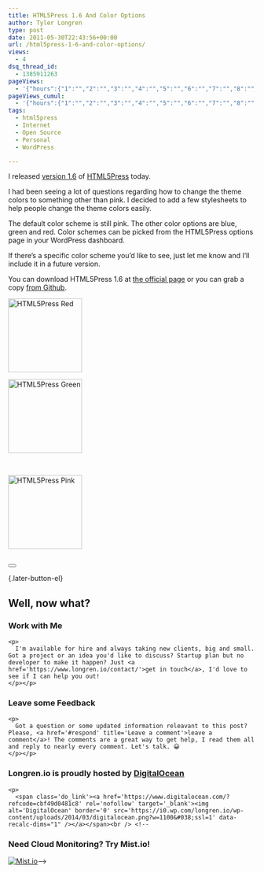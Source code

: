 ```yaml
---
title: HTML5Press 1.6 And Color Options
author: Tyler Longren
type: post
date: 2011-05-30T22:43:56+00:00
url: /html5press-1-6-and-color-options/
views:
  - 4
dsq_thread_id:
  - 1385911263
pageViews:
  - '{"hours":{"1":"","2":"","3":"","4":"","5":"","6":"","7":"","8":"","9":"","10":"","11":"","12":"","13":"","14":"","15":"","16":"","17":"","18":"","19":"","20":"","21":"","22":"","23":"","24":"","25":"","26":"","27":"","28":"","29":"","30":"","31":"","32":"","33":"","34":"","35":"","36":"","37":"","38":"","39":"","40":"","41":"","42":"","43":"","44":"","45":"","46":"","47":""},"days":{"2":"","3":"","4":"","5":"","6":"","7":"","8":"","9":"","10":"","11":"","12":"","13":"","14":""},"weeks":{"3":"","4":"","5":"","6":"","7":"","8":"","9":"","10":"","11":"","12":""},"months":{"4":"","5":"","6":"","7":"","8":"","9":"","10":"","11":"","12":"","13":"","14":"","15":"","16":"","17":"","18":"","19":"","20":"","21":"","22":"","23":"","24":""}}'
pageViews_cumul:
  - '{"hours":{"1":"","2":"","3":"","4":"","5":"","6":"","7":"","8":"","9":"","10":"","11":"","12":"","13":"","14":"","15":"","16":"","17":"","18":"","19":"","20":"","21":"","22":"","23":"","24":"","25":"","26":"","27":"","28":"","29":"","30":"","31":"","32":"","33":"","34":"","35":"","36":"","37":"","38":"","39":"","40":"","41":"","42":"","43":"","44":"","45":"","46":"","47":""},"days":{"2":"","3":"","4":"","5":"","6":"","7":"","8":"","9":"","10":"","11":"","12":"","13":"","14":""},"weeks":{"3":"","4":"","5":"","6":"","7":"","8":"","9":"","10":"","11":"","12":""},"months":{"4":"","5":"","6":"","7":"","8":"","9":"","10":"","11":"","12":"","13":"","14":"","15":"","16":"","17":"","18":"","19":"","20":"","21":"","22":"","23":"","24":""}}'
tags:
  - html5press
  - Internet
  - Open Source
  - Personal
  - WordPress

---
```

I released [version 1.6][1] of [HTML5Press][2] today.

I had been seeing a lot of questions regarding how to change the theme colors to something other than pink. I decided to add a few stylesheets to help people change the theme colors easily.

The default color scheme is still pink. The other color options are blue, green and red. Color schemes can be picked from the HTML5Press options page in your WordPress dashboard.

If there&#8217;s a specific color scheme you&#8217;d like to see, just let me know and I&#8217;ll include it in a future version.

You can download HTML5Press 1.6 at [the official page][2] or you can grab a copy [from Github][3].  
<!-- see gallery_shortcode() in wp-includes/media.php -->

<div id='gallery-3' class='gallery galleryid-2880'>
  <dl class='gallery-item'>
    <dt class='gallery-icon'>
      <a href='https://www.longren.io/html5press-1-6-and-color-options/html5press_red/'><img width="150" height="150" src="https://i0.wp.com/www.longren.io/wp-content/uploads/2011/05/html5press_red.png?resize=150%2C150&#038;ssl=1" class="attachment-thumbnail size-thumbnail" alt="HTML5Press Red" loading="lazy" srcset="https://i0.wp.com/www.longren.io/wp-content/uploads/2011/05/html5press_red.png?resize=150%2C150&ssl=1 150w, https://i0.wp.com/www.longren.io/wp-content/uploads/2011/05/html5press_red.png?zoom=2&resize=150%2C150&ssl=1 300w, https://i0.wp.com/www.longren.io/wp-content/uploads/2011/05/html5press_red.png?zoom=3&resize=150%2C150&ssl=1 450w" sizes="(max-width: 150px) 100vw, 150px" data-recalc-dims="1" /></a>
    </dt>
  </dl>
  
  <dl class='gallery-item'>
    <dt class='gallery-icon'>
      <a href='https://www.longren.io/html5press-1-6-and-color-options/html5press_green/'><img width="150" height="150" src="https://i1.wp.com/www.longren.io/wp-content/uploads/2011/05/html5press_green.png?resize=150%2C150&#038;ssl=1" class="attachment-thumbnail size-thumbnail" alt="HTML5Press Green" loading="lazy" srcset="https://i1.wp.com/www.longren.io/wp-content/uploads/2011/05/html5press_green.png?resize=150%2C150&ssl=1 150w, https://i1.wp.com/www.longren.io/wp-content/uploads/2011/05/html5press_green.png?zoom=2&resize=150%2C150&ssl=1 300w, https://i1.wp.com/www.longren.io/wp-content/uploads/2011/05/html5press_green.png?zoom=3&resize=150%2C150&ssl=1 450w" sizes="(max-width: 150px) 100vw, 150px" data-recalc-dims="1" /></a>
    </dt>
  </dl>
  
  <br style="clear: both" />
  
  <dl class='gallery-item'>
    <dt class='gallery-icon'>
      <a href='https://www.longren.io/html5press-1-6-and-color-options/html5press_pink/'><img width="150" height="150" src="https://i1.wp.com/www.longren.io/wp-content/uploads/2011/05/html5press_pink.png?resize=150%2C150&#038;ssl=1" class="attachment-thumbnail size-thumbnail" alt="HTML5Press Pink" loading="lazy" srcset="https://i1.wp.com/www.longren.io/wp-content/uploads/2011/05/html5press_pink.png?resize=150%2C150&ssl=1 150w, https://i1.wp.com/www.longren.io/wp-content/uploads/2011/05/html5press_pink.png?zoom=2&resize=150%2C150&ssl=1 300w, https://i1.wp.com/www.longren.io/wp-content/uploads/2011/05/html5press_pink.png?zoom=3&resize=150%2C150&ssl=1 450w" sizes="(max-width: 150px) 100vw, 150px" data-recalc-dims="1" /></a>
    </dt>
  </dl>
  
  <br style='clear: both;' />
</div>

<div class="wpulike wpulike-default " >
  <div class="wp_ulike_general_class wp_ulike_is_not_liked">
    <button type="button"
					aria-label="Like Button"
					data-ulike-id="2880"
					data-ulike-nonce="37fbf5bfee"
					data-ulike-type="likeThis"
					data-ulike-template="wpulike-default"
					data-ulike-display-likers="0"
					data-ulike-disable-pophover="0"
					class="wp_ulike_btn wp_ulike_put_image wp_likethis_2880"></button><span class="count-box"></span>
  </div>
</div>

[][4]{.later-button-el}

<div class='what-next'>
  <h2>
    Well, now what?
  </h2>
  
  <div class='hire'>
    <h3>
      Work with Me
    </h3>
    
    <p>
      I'm available for hire and always taking new clients, big and small. Got a project or an idea you'd like to discuss? Startup plan but no developer to make it happen? Just <a href='https://www.longren.io/contact/'>get in touch</a>, I'd love to see if I can help you out!
    </p></p>
  </div>
  
  <div class='hire'>
    <h3>
      Leave some Feedback
    </h3>
    
    <p>
      Got a question or some updated information releavant to this post? Please, <a href='#respond' title='Leave a comment'>leave a comment</a>! The comments are a great way to get help, I read them all and reply to nearly every comment. Let's talk. 😀
    </p></p>
  </div>
  
  <div class='now-what-bottom-ad'>
    <h3>
      Longren.io is proudly hosted by <a href='https://www.digitalocean.com/?refcode=cbf49d0481c8'>DigitalOcean</a>
    </h3>
    
    <p>
      <span class='do_link'><a href='https://www.digitalocean.com/?refcode=cbf49d0481c8' rel='nofollow' target='_blank'><img alt='DigitalOcean' border='0' src='https://i0.wp.com/longren.io/wp-content/uploads/2014/03/digitalocean.png?w=1100&#038;ssl=1' data-recalc-dims="1" /></a></span><br /> <!--

<h3>Need Cloud Monitoring? Try Mist.io!</h3>

<span class='do_link'><a href='http://mist.io/?ref=tyler' rel='nofollow' target='_blank'><img alt='Mist.io' border='0' src='https://i0.wp.com/longren.io/wp-content/uploads/2014/04/mistio.jpg?w=1100&#038;ssl=1' data-recalc-dims="1"></a></span>--></div> </div>

 [1]: https://github.com/tlongren/html5press/tree/v1.6
 [2]: http://www.longren.org/wordpress/html5press/ "HTML5Press"
 [3]: https://github.com/tlongren/html5press
 [4]: #